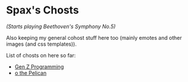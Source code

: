 # Spax's Chosts
<i title="I looked up &quot;that one beethoven dun dun dun dunnnnnn song&quot; to find the name of this">(Starts playing Beethoven's Symphony No.5)</i>

Also keeping my general cohost stuff here too (mainly emotes and other images (and css templates)).

List of chosts on here so far:
- [Gen Z Programming](./chosts/gen-z/)
- [o the Pelican](./chosts/pelican/)
